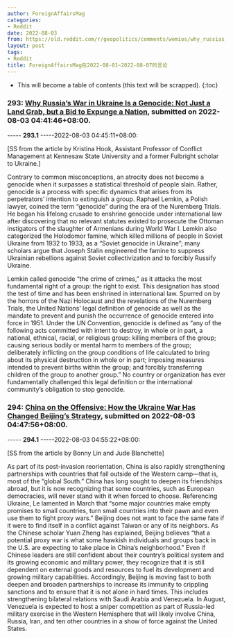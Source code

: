 ```yaml
---
author: ForeignAffairsMag
categories:
- Reddit
date: 2022-08-03
from: https://old.reddit.com/r/geopolitics/comments/wemios/why_russias_war_in_ukraine_is_a_genocide_not_just/
layout: post
tags:
- Reddit
title: ForeignAffairsMag在2022-08-01~2022-08-07的言论
---
```


* This will become a table of contents (this text will be scrapped).
{:toc}

### 293: [Why Russia’s War in Ukraine Is a Genocide: Not Just a Land Grab, but a Bid to Expunge a Nation](https://old.reddit.com/r/geopolitics/comments/wemios/why_russias_war_in_ukraine_is_a_genocide_not_just/), submitted on 2022-08-03 04:41:46+08:00.

----- __293.1__ -----2022-08-03 04:45:11+08:00:

\[SS from the article by Kristina Hook, Assistant Professor of Conflict Management at Kennesaw State University and a former Fulbright scholar to Ukraine.\]

Contrary to common misconceptions, an atrocity does not become a genocide when it surpasses a statistical threshold of people slain. Rather, genocide is a process with specific dynamics that arises from its perpetrators’ intention to extinguish a group. Raphael Lemkin, a Polish lawyer, coined the term “genocide” during the era of the Nuremberg Trials. He began his lifelong crusade to enshrine genocide under international law after discovering that no relevant statutes existed to prosecute the Ottoman instigators of the slaughter of Armenians during World War I. Lemkin also categorized the Holodomor famine, which killed millions of people in Soviet Ukraine from 1932 to 1933, as a “Soviet genocide in Ukraine”; many scholars argue that Joseph Stalin engineered the famine to suppress Ukrainian rebellions against Soviet collectivization and to forcibly Russify Ukraine.

Lemkin called genocide “the crime of crimes,” as it attacks the most fundamental right of a group: the right to exist. This designation has stood the test of time and has been enshrined in international law. Spurred on by the horrors of the Nazi Holocaust and the revelations of the Nuremberg Trials, the United Nations’ legal definition of genocide as well as the mandate to prevent and punish the occurrence of genocide entered into force in 1951. Under the UN Convention, genocide is defined as “any of the following acts committed with intent to destroy, in whole or in part, a national, ethnical, racial, or religious group: killing members of the group; causing serious bodily or mental harm to members of the group; deliberately inflicting on the group conditions of life calculated to bring about its physical destruction in whole or in part; imposing measures intended to prevent births within the group; and forcibly transferring children of the group to another group.” No country or organization has ever fundamentally challenged this legal definition or the international community’s obligation to stop genocide.

### 294: [China on the Offensive: How the Ukraine War Has Changed Beijing’s Strategy](https://old.reddit.com/r/geopolitics/comments/wemnzo/china_on_the_offensive_how_the_ukraine_war_has/), submitted on 2022-08-03 04:47:56+08:00.

----- __294.1__ -----2022-08-03 04:55:22+08:00:

[SS from the article by Bonny Lin and Jude Blanchette]

As part of its post-invasion reorientation, China is also rapidly strengthening partnerships with countries that fall outside of the Western camp—that is, most of the “global South.” China has long sought to deepen its friendships abroad, but it is now recognizing that some countries, such as European democracies, will never stand with it when forced to choose. Referencing Ukraine, Le lamented in March that “some major countries make empty promises to small countries, turn small countries into their pawn and even use them to fight proxy wars.” Beijing does not want to face the same fate if it were to find itself in a conflict against Taiwan or any of its neighbors. As the Chinese scholar Yuan Zheng has explained, Beijing believes “that a potential proxy war is what some hawkish individuals and groups back in the U.S. are expecting to take place in China’s neighborhood.” Even if Chinese leaders are still confident about their country’s political system and its growing economic and military power, they recognize that it is still dependent on external goods and resources to fuel its development and growing military capabilities. Accordingly, Beijing is moving fast to both deepen and broaden partnerships to increase its immunity to crippling sanctions and to ensure that it is not alone in hard times. This includes strengthening bilateral relations with Saudi Arabia and Venezuela. In August, Venezuela is expected to host a sniper competition as part of Russia-led military exercise in the Western Hemisphere that will likely involve China, Russia, Iran, and ten other countries in a show of force against the United States.


